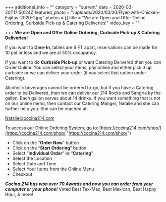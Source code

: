 +++
additional_info = ""
category = "current"
date = 2020-03-20T17:50:24Z
featured_photo = "/uploads/2020/03/20/Flyer-with-Chicken-Fajitas-2020-1.jpg"
photos = []
title = "We are Open and Offer Online Ordering, Curbside Pick-up & Catering Deliveries!"
video_key = ""

+++
**We are Open and Offer Online Ordering, Curbside Pick-up & Catering Deliveries!**

If you want to **Dine-In**, tables are 6 FT apart, reservations can be made for 10 ppl or less and we are at 50% occupancy.

If you want to do **Curbside Pick-up** or want Catering Delivered then you can Order Online. You can select your items, pay online and either pick it up curbside or we can deliver your order (if you select that option under Catering).

Alcoholic beverages cannot be ordered to-go, but if you have a Catering order to be Delivered, then we can deliver our 214 Rocks and Sangria by the gallon. Each gallon serves about 14 drinks. If you want something that is not on our online menu, then contact our Catering Manger, Natalie and she can further help you. She can be reached at:

Natalie@cocina214.com

To access our Online Ordering System, go to: [https://cocina214.com/shop/](https://cocina214.com/shop/ "https://cocina214.com/shop/")

* Click on the “**Order Now**” button
* Click on the “**Start Ordering**” button
* Select “**Individual Order**” or “**Catering**”
* Select the Location
* Select Date and Time
* Select Your Items from the Online Menu
* Checkout

**_Cocina 214 has won over 70 Awards and now you can order from your computer or your phone!_** Voted Best Tex-Mex, Best Mexican, Best Happy Hour, & more!